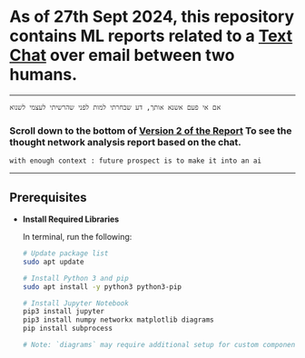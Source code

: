 # As of 27th Sept 2024, this repository contains ML reports related to a [Text Chat](https://github.com/anindyadas2001/GenAIExperiment/blob/4586c0c225bb0bc05dbebed42ba686e6733d00fd/Initial%20Context/Gmail%20-%20_%20Last%20note%20from%20Anindya%20_.pdf) over email between two humans.
---
``` Hebrew
אם אי פעם אשנא אותך, דע שבחרתי למות לפני שהרשיתי לעצמי לשנוא
```

### Scroll down to the bottom of [Version 2 of the Report](https://github.com/anindyadas2001/GenAIExperiment/blob/4586c0c225bb0bc05dbebed42ba686e6733d00fd/MLReport/TNVv2.ipynb) To see the thought network analysis report based on the chat.

`with enough context : future prospect is to make it into an ai`

---

## Prerequisites

- **Install Required Libraries**

  In terminal, run the following:
  

   ```bash
   # Update package list
   sudo apt update

   # Install Python 3 and pip
   sudo apt install -y python3 python3-pip

   # Install Jupyter Notebook
   pip3 install jupyter
   pip3 install numpy networkx matplotlib diagrams
   pip install subprocess

   # Note: `diagrams` may require additional setup for custom components.
   ```
